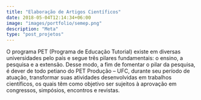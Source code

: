 ```yaml
---
title: "Elaboração de Artigos Científicos"
date: 2018-05-04T12:14:34+06:00
image: "images/portfolio/semep.png"
description: "Meta"
type: "post_projetos"
--- 
```


O programa PET (Programa de Educação Tutorial) existe em diversas universidades pelo país
e segue três pilares fundamentais: o ensino, a pesquisa e a extensão. Desse modo, a fim de
fomentar o pilar da pesquisa, é dever de todo petiano do PET Produção – UFC, durante seu
período de atuação, transformar suas atividades desenvolvidas em trabalhos científicos, os
quais têm como objetivo ser sujeitos à aprovação em congressos, simpósios, encontros e
revistas.






